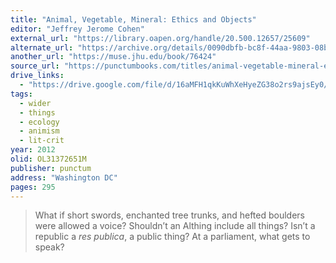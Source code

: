 ```yaml
---
title: "Animal, Vegetable, Mineral: Ethics and Objects"
editor: "Jeffrey Jerome Cohen"
external_url: "https://library.oapen.org/handle/20.500.12657/25609"
alternate_url: "https://archive.org/details/0090dbfb-bc8f-44aa-9803-08b277861b14"
another_url: "https://muse.jhu.edu/book/76424"
source_url: "https://punctumbooks.com/titles/animal-vegetable-mineral-ethics-and-objects/"
drive_links:
  - "https://drive.google.com/file/d/16aMFH1qkKuWhXeHyeZG38o2rs9ajsEy0/view?usp=drivesdk"
tags:
  - wider
  - things
  - ecology
  - animism
  - lit-crit
year: 2012
olid: OL31372651M
publisher: punctum
address: "Washington DC"
pages: 295
---
```


> What if short swords, enchanted tree trunks, and hefted boulders were allowed a voice?
Shouldn’t an Althing include all things? Isn’t a republic a *res publica*, a public thing? At a parliament, what gets to speak?
